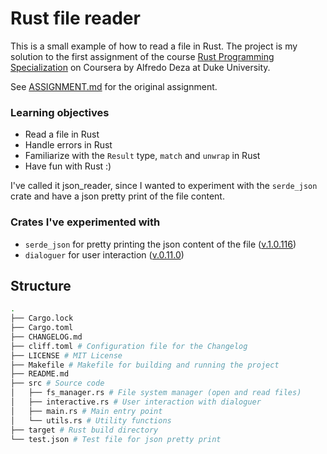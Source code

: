 # Rust file reader

This is a small example of how to read a file in Rust.
The project is my solution to the first assignment of the course [Rust Programming Specialization](https://www.coursera.org/specializations/rust-programming) on Coursera
by Alfredo Deza at Duke University.

See [ASSIGNMENT.md](ASSIGNMENT.md) for the original assignment.

### Learning objectives

- Read a file in Rust 
- Handle errors in Rust
- Familiarize with the `Result` type, `match` and `unwrap` in Rust
- Have fun with Rust :)

I've called it json_reader, since I wanted to experiment with the `serde_json` crate
and have a json pretty print of the file content.

### Crates I've experimented with

- `serde_json` for pretty printing the json content of the file ([v.1.0.116](https://docs.rs/serde_json/1.0.116/serde_json/))
- `dialoguer` for user interaction ([v.0.11.0](https://docs.rs/dialoguer/0.11.0/dialoguer/))

## Structure

~~~sh
.
├── Cargo.lock
├── Cargo.toml
├── CHANGELOG.md 
├── cliff.toml # Configuration file for the Changelog
├── LICENSE # MIT License
├── Makefile # Makefile for building and running the project
├── README.md 
├── src # Source code
│   ├── fs_manager.rs # File system manager (open and read files)
│   ├── interactive.rs # User interaction with dialoguer
│   ├── main.rs # Main entry point
│   └── utils.rs # Utility functions
├── target # Rust build directory
└── test.json # Test file for json pretty print

~~~
